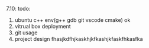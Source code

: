 7.10:
todo:
1. ubuntu c++ env(g++ gdb git vscode cmake) ok
2. vitrual box deployment
3. git usage
4. project design
fhasjkdfhjkaskhjkfkashjkfaskfhkasfka